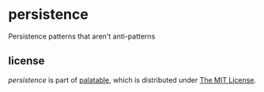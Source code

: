 persistence
===========

Persistence patterns that aren't anti-patterns

license
-------

_persistence_ is part of [palatable](http://www.github.com/palatable), which is distributed under [The MIT License](http://choosealicense.com/licenses/mit/).
